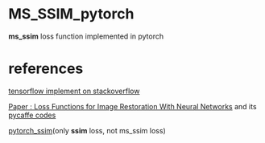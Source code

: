 # MS_SSIM_pytorch
__ms_ssim__ loss function implemented in pytorch

# references    

[tensorflow implement on stackoverflow](https://stackoverflow.com/questions/39051451/ssim-ms-ssim-for-tensorflow)    

[Paper : Loss Functions for Image Restoration With Neural Networks](http://ieeexplore.ieee.org/stamp/stamp.jsp?arnumber=7797130) and its [pycaffe codes](https://github.com/NVlabs/PL4NN/blob/master/src/loss.py)    

[pytorch_ssim](https://github.com/Po-Hsun-Su/pytorch-ssim)(only __ssim__ loss, not ms_ssim loss)    

